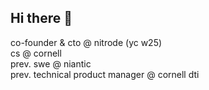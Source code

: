 ## Hi there 👋

co-founder & cto @ nitrode (yc w25) <br/>
cs @ cornell <br/>
prev. swe @ niantic <br/>
prev. technical product manager @ cornell dti <br/>

<!--
**rgu0114/rgu0114** is a ✨ _special_ ✨ repository because its `README.md` (this file) appears on your GitHub profile.

Here are some ideas to get you started:

- 🔭 I’m currently working on ...
- 🌱 I’m currently learning ...
- 👯 I’m looking to collaborate on ...
- 🤔 I’m looking for help with ...
- 💬 Ask me about ...
- 📫 How to reach me: ...
- 😄 Pronouns: ...
- ⚡ Fun fact: ...
-->
